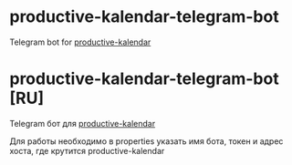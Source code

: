 # productive-kalendar-telegram-bot

Telegram bot for [productive-kalendar](https://github.com/jmorozov/productive-kalendar)

# productive-kalendar-telegram-bot [RU]

Telegram бот для [productive-kalendar](https://github.com/jmorozov/productive-kalendar)

Для работы необходимо в properties указать имя бота, токен и адрес хоста, где крутится productive-kalendar
